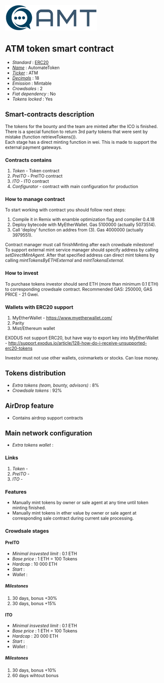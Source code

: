 ![AutomateToken](logo.png "AutomateToken")

# ATM token smart contract

* _Standard_        : [ERC20](https://github.com/ethereum/EIPs/blob/master/EIPS/eip-20.md)
* _[Name](https://github.com/ethereum/EIPs/blob/master/EIPS/eip-20.md#name)_            : AutomateToken
* _[Ticker](https://github.com/ethereum/EIPs/blob/master/EIPS/eip-20.md#symbol)_          : ATM
* _[Decimals](https://github.com/ethereum/EIPs/blob/master/EIPS/eip-20.md#decimals)_        : 18
* _Emission_        : Mintable
* _Crowdsales_      : 2
* _Fiat dependency_ : No
* _Tokens locked_   : Yes

## Smart-contracts description

The tokens for the bounty and the team are minted after the ICO  is finished.  
There is a special function to return 3rd party tokens that were sent by mistake (function retrieveTokens()).  
Each stage has a direct minting function in wei. This is made to support the external payment gateways.

### Contracts contains
1. _Token_ - Token contract
2. _PreITO_ - PreITO contract
3. _ITO_ - ITO contract
4. _Configurator_ - contract with main configuration for production

### How to manage contract
To start working with contract you should follow next steps:
1. Compile it in Remix with enamble optimization flag and compiler 0.4.18
2. Deploy bytecode with MyEtherWallet. Gas 5100000 (actually 5073514).
3. Call 'deploy' function on addres from (3). Gas 4000000 (actually 3979551). 

Contract manager must call finishMinting after each crowdsale milestone!
To support external mint service manager should specify address by calling _setDirectMintAgent_. After that specified address can direct mint tokens by calling _mintTokensByETHExternal_ and _mintTokensExternal_.

### How to invest
To purchase tokens investor should send ETH (more than minimum 0.1 ETH) to corresponding crowdsale contract.
Recommended GAS: 250000, GAS PRICE - 21 Gwei.

### Wallets with ERC20 support
1. MyEtherWallet - https://www.myetherwallet.com/
2. Parity 
3. Mist/Ethereum wallet

EXODUS not support ERC20, but have way to export key into MyEtherWallet - http://support.exodus.io/article/128-how-do-i-receive-unsupported-erc20-tokens

Investor must not use other wallets, coinmarkets or stocks. Can lose money.

## Tokens distribution

* _Extra tokens (team, bounty, advisors)_       : 8%
* _Crowdsale tokens_                            : 92%

## AirDrop feature
* Contains airdrop support contracts

## Main network configuration

* _Extra tokens wallet_        : 

### Links
1. _Token_ - 
2. _PreITO_ - 
3. _ITO_ - 

### Features
* Manually mint tokens by owner or sale agent at any time until token minting finished. 
* Manually mint tokens in ether value by owner or sale agent at corresponding sale contract during current sale processing. 

### Crowdsale stages

#### PreITO
* _Minimal insvested limit_     : 0.1 ETH
* _Base price_                  : 1 ETH = 100 Tokens
* _Hardcap_                     : 10 000 ETH
* _Start_                       : 
* _Wallet_                      : 

##### Milestones
1. 30 days, bonus +30%
2. 30 days, bonus +15%

#### ITO
* _Minimal insvested limit_     : 0.1 ETH
* _Base price_                  : 1 ETH = 100 Tokens
* _Hardcap_                     : 20 000 ETH
* _Start_                       : 
* _Wallet_                      : 
 
##### Milestones
1. 30 days, bonus +10%
2. 60 days wihtout bonus



